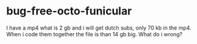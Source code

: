 # bug-free-octo-funicular
I have a mp4 what is 2 gb and i will get dutch subs, only 70 kb in the mp4. When i code them together the file is than 14 gb big. What do i wrong?
